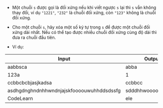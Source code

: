 
- Một chuỗi `s` được gọi là đối xứng nếu khi viết ngược `s` lại thì `s` vẫn không thay đổi, ví dụ `"1221"`, `"232"` là chuỗi đối xứng, còn `"123"` không là chuỗi đối xứng.

- Cho một chuỗi `s`, hãy xóa một số ký tự trong `s` để được một chuỗi đối xứng dài nhất. Nếu có thể tạo được nhiều chuỗi đối xứng cùng độ dài thì đưa ra chuỗi đầu tiên.

- Ví dụ:
  
| Input | Output |
| ----- | ------ | 
| aabbsca | abba |
| 123a | 1 |
| ccbbcbcbjasjkadsa | ccbbcc | 
| asdhgdnghndnhhwndnjajskfoooouwuhhddsdssfg | sdddhhwoooowhhddds |
| CodeLearn | ele |





